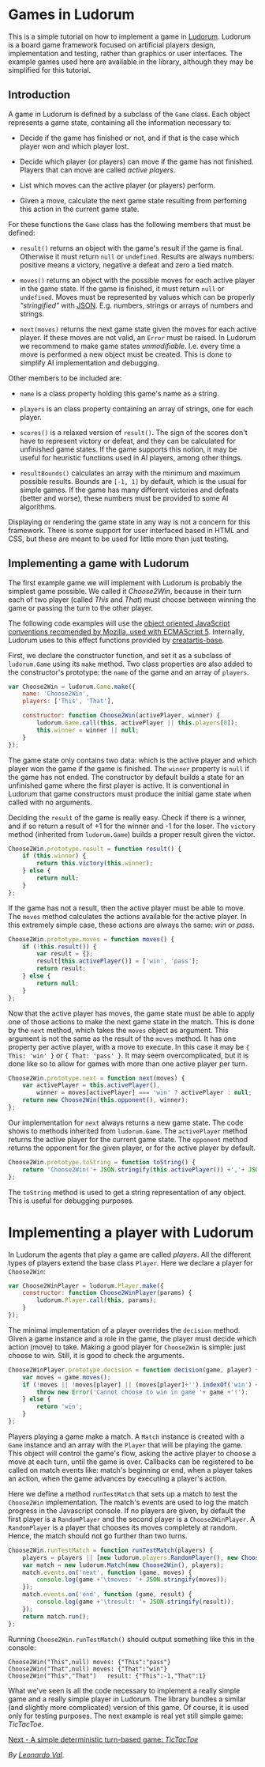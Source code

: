 ﻿Games in Ludorum
================

This is a simple tutorial on how to implement a game in [Ludorum](https://github.com/LeonardoVal/ludorum.js). Ludorum is a board game framework focused on artificial players design, implementation and testing, rather than graphics or user interfaces. The example games used here are available in the library, although they may be simplified for this tutorial.

## Introduction ####################################################################################

A game in Ludorum is defined by a subclass of the `Game` class. Each object represents a game state, containing all the information necessary to:

+ Decide if the game has finished or not, and if that is the case which player won and which player lost.

+ Decide which player (or players) can move if the game has not finished. Players that can move are called  _active players_.

+ List which moves can the active player (or players) perform.

+ Given a move, calculate the next game state resulting from perfoming this action in the current game state.

For these functions the `Game` class has the following members that must be defined:

+ `result()` returns an object with the game's result if the game is final. Otherwise it must return `null` or `undefined`. Results are always numbers: positive means a victory, negative a defeat and zero a tied match.
	
+ `moves()` returns an object with the possible moves for each active player in the game state. If the game is finished, it must return `null` or `undefined`. Moves must be represented by values which can be properly _"stringified"_ with [JSON](http://www.json.org/js.html). E.g. numbers, strings or arrays of numbers and strings.
	
+ `next(moves)` returns the next game state given the moves for each active player. If these moves are not valid, an `Error` must be raised. In Ludorum we recommend to make game states _unmodifiable_. I.e. every time a move is performed a new object must be created. This is done to simplify AI implementation and debugging.

Other members to be included are:

+ `name` is a class property holding this game's name as a string.

+ `players` is an class property containing an array of strings, one for each player.

+ `scores()` is a relaxed version of `result()`. The sign of the scores don't have to represent victory or defeat, and they can be calculated for unfinished game states. If the game supports this notion, it may be useful for heuristic functions used in AI players, among other things.

+ `resultBounds()` calculates an array with the minimum and maximum possible results. Bounds are `[-1, 1]` by default, which is the usual for simple games. If the game has many different victories and defeats (better and worse), these numbers must be provided to some AI algorithms.

Displaying or rendering the game state in any way is not a concern for this framework. There is some support for user interfaced based in HTML and CSS, but these are meant to be used for little more than just testing.

## Implementing a game with Ludorum ################################################################

The first example game we will implement with Ludorum is probably the simplest game possible. We called it _Choose2Win_, because in their turn each of two player (called _This_ and _That_) must choose between winning the game or passing the turn to the other player.

The following code examples will use the [object oriented JavaScript conventions recomended by Mozilla, used with ECMAScript 5](https://developer.mozilla.org/en-US/docs/Web/JavaScript/Introduction_to_Object-Oriented_JavaScript). Internally, Ludorum uses to this effect functions provided by [creatartis-base](https://github.com/LeonardoVal/creatartis-base).

First, we declare the constructor function, and set it as a subclass of `ludorum.Game` using its `make` method. Two class properties are also added to the constructor's prototype: the `name` of the game and an array of `players`.

```javascript
var Choose2Win = ludorum.Game.make({
	name: 'Choose2Win',
	players: ['This', 'That'],

	constructor: function Choose2Win(activePlayer, winner) {
		ludorum.Game.call(this, activePlayer || this.players[0]);
		this.winner = winner || null;
	}
});
```

The game state only contains two data: which is the active player and which player won the game if the game is finished. The `winner` property is `null` if the game has not ended. The constructor by default builds a state for an unfinished game where the first player is active. It is conventional in Ludorum that game constructors must produce the initial game state when called with no arguments.

Deciding the `result` of the game is really easy. Check if there is a winner, and if so return a result of +1 for the winner and -1 for the loser. The `victory` method (inherited from `ludorum.Game`) builds a proper result given the victor.

```javascript
Choose2Win.prototype.result = function result() {
	if (this.winner) {
		return this.victory(this.winner);
	} else {
		return null;
	}
};
```

If the game has not a result, then the active player must be able to move. The `moves` method calculates the actions available for the active player. In this extremely simple case, these actions are always the same: _win_ or _pass_.

```javascript
Choose2Win.prototype.moves = function moves() {
	if (!this.result()) {
		var result = {};
		result[this.activePlayer()] = ['win', 'pass'];
		return result;
	} else {
		return null;
	}
};
```

Now that the active player has moves, the game state must be able to apply one of those actions to make the next game state in the match. This is done by the `next` method, which takes the `moves` object as argument.  This argument is not the same as the result of the `moves` method. It has one property per active player, with a move to execute. In this case it may be `{ This: 'win' }` or `{ That: 'pass' }`. It may seem overcomplicated, but it is done like so to allow for games with more than one active player per turn.

```javascript
Choose2Win.prototype.next = function next(moves) {
	var activePlayer = this.activePlayer(),
		winner = moves[activePlayer] === 'win' ? activePlayer : null;
	return new Choose2Win(this.opponent(), winner);
};
```

Our implementation for `next` always returns a new game state. The code shows to methods inherited from `ludorum.Game`. The `activePlayer` method returns the active player for the current game state. The `opponent` method returns the opponent for the given player, or for the active player by default.

```javascript
Choose2Win.prototype.toString = function toString() {
	return 'Choose2Win('+ JSON.stringify(this.activePlayer()) +','+ JSON.stringify(this.winner) +')';
};
```

The `toString` method is used to get a string representation of any object. This is useful for debugging purposes.

# Implementing a player with Ludorum ###############################################################

In Ludorum the agents that play a game are called _players_. All the different types of players extend the base class `Player`. Here we declare a player for `Choose2Win`:

```javascript
var Choose2WinPlayer = ludorum.Player.make({
	constructor: function Choose2WinPlayer(params) {
		ludorum.Player.call(this, params);
	}
});
```

The minimal implementation of a player overrides the `decision` method. Given a game instance and a role in the game, the player must decide which action (move) to take. Making a good player for `Choose2Win` is simple: just choose to win. Still, it is good to check the arguments.

```javascript
Choose2WinPlayer.prototype.decision = function decision(game, player) {
	var moves = game.moves();
	if (!moves || !moves[player] || (moves[player]+'').indexOf('win') < 0) {
		throw new Error('Cannot choose to win in game '+ game +'!');
	} else {
		return 'win';
	}
};
```

Players playing a game make a match. A `Match` instance is created with a `Game` instance and an array with the `Player` that will be playing the game. This object will control the game's flow, asking the active player to choose a move at each turn, until the game is over. Callbacks can be registered to be called on match events like: match's beginning or end, when a player takes an action, when the game advances by executing a player's action.

Here we define a method `runTestMatch` that sets up a match to test the `Choose2Win` implementation. The match's events are used to log the match progress in the Javascript console. If no players are given, by default the first player is a `RandomPlayer` and the second player is a `Choose2WinPlayer`. A `RandomPlayer` is a player that chooses its moves completely at random. Hence, the match should not go further than two turns.

```javascript
Choose2Win.runTestMatch = function runTestMatch(players) {
	players = players || [new ludorum.players.RandomPlayer(), new Choose2WinPlayer()];
	var match = new ludorum.Match(new Choose2Win(), players);
	match.events.on('next', function (game, moves) {
		console.log(game +'\tmoves: '+ JSON.stringify(moves));
	});
	match.events.on('end', function (game, result) {
		console.log(game +'\tresult: '+ JSON.stringify(result));
	});
	return match.run();
};
```

Running `Choose2Win.runTestMatch()` should output something like this in the console:

```
Choose2Win("This",null)	moves: {"This":"pass"}
Choose2Win("That",null)	moves: {"That":"win"}
Choose2Win("This","That")	result: {"This":-1,"That":1}
```

What we've seen is all the code necessary to implement a really simple game and a really simple player in Ludorum. The library bundles a similar (and slightly more complicated) version of this game. Of course, it is used only for testing purposes. The next example is real yet still simple game: _TicTacToe_.

[Next - A simple deterministic turn-based game: _TicTacToe_](tutorial-game-01.md.html)

_By [Leonardo Val](http://github.com/LeonardoVal)_.

